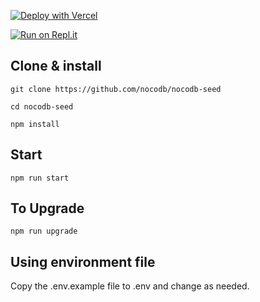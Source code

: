 [![Deploy with Vercel](https://vercel.com/button)](https://vercel.com/new/clone?repository-url=https%3A%2F%2Fgithub.com%2Fmeathill%2Ftidb-nocodb-vercel-starter&project-name=nocodb-tidb-starter&repo-name=tidb-nocodb-starter&demo-title=TiDB+NocoDB+Starter&demo-description=A+NocoDB+instance+using+TiDB+as+scalable+DB&demo-url=https%3A%2F%2Fmeathill-nocodb-tidb.vercel.io%2F&integration-ids=oac_coKBVWCXNjJnCEth1zzKoF1j)

[![Run on Repl.it](https://repl.it/badge/github/nocodb/nocodb-seed)](https://repl.it/github/nocodb/nocodb-seed)

## Clone & install
```
git clone https://github.com/nocodb/nocodb-seed

cd nocodb-seed 

npm install
```

## Start
```
npm run start
```

## To Upgrade
```
npm run upgrade
```

## Using environment file
Copy the .env.example file to .env and change as needed.
